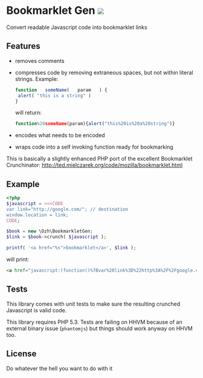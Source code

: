 # Bookmarklet Gen [![](https://travis-ci.org/ozh/bookmarkletgen.svg?branch=master)](https://travis-ci.org/ozh/bookmarkletgen)

Convert readable Javascript code into bookmarklet links

## Features

- removes comments

- compresses code by removing extraneous spaces, but not within literal strings.
  Example:
    ```javascript
  function   someName(   param   ) {
     alert( "this is a string" )
  }
    ```
  will return:
    ```javascript
  function%20someName(param){alert("this%20is%20a%20string")}
    ```
- encodes what needs to be encoded

- wraps code into a self invoking function ready for bookmarking

This is basically a slightly enhanced PHP port of the excellent Bookmarklet Crunchinator: 
http://ted.mielczarek.org/code/mozilla/bookmarklet.html

## Example

```php
<?php
$javascript = <<<CODE
var link="http://google.com/"; // destination
window.location = link;
CODE;

$book = new \Ozh\BookmarkletGen;
$link = $book->crunch( $javascript );

printf( '<a href="%s">bookmarklet</a>', $link );
```

will print:

```html
<a href="javascript:(function()%7Bvar%20link%3D%22http%3A%2F%2Fgoogle.com%2F%22%3Bwindow.location%3Dlink%3B%7D)()%3B">bookmarklet</a>
```

## Tests

This library comes with unit tests to make sure the resulting crunched Javascript is valid code.

This library requires PHP 5.3. Tests are failing on HHVM because of an external binary issue (`phantomjs`) but things should work anyway on HHVM too.

## License

Do whatever the hell you want to do with it

